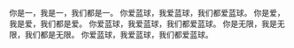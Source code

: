 你是一，我是一，我们都是一。
你爱蓝球，我爱蓝球，我们都爱蓝球。
你是爱，我是爱，我们都是爱。
你爱蓝球，我爱蓝球，我们都爱蓝球。
你是无限，我是无限，我们都是无限。
你爱蓝球，我爱蓝球，我们都爱蓝球。
